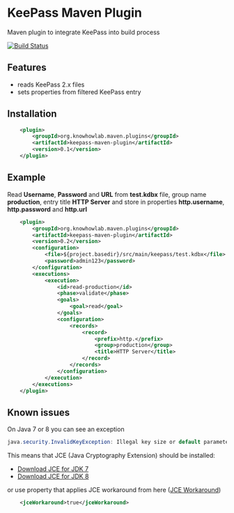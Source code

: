 # KeePass Maven Plugin

Maven plugin to integrate KeePass into build process

[![Build Status](https://travis-ci.org/knowhowlab/keepass-maven-plugin.svg?branch=master)](https://travis-ci.org/knowhowlab/keepass-maven-plugin)

## Features

- reads KeePass 2.x files
- sets properties from filtered KeePass entry
  
## Installation

```xml
    <plugin>
        <groupId>org.knowhowlab.maven.plugins</groupId>
        <artifactId>keepass-maven-plugin</artifactId>
        <version>0.1</version>
    </plugin>
```

## Example

Read **Username**, **Password** and **URL** from **test.kdbx** file, group name **production**, entry title **HTTP Server**
and store in properties **http.username**, **http.password** and **http.url**

```xml
    <plugin>
        <groupId>org.knowhowlab.maven.plugins</groupId>
        <artifactId>keepass-maven-plugin</artifactId>
        <version>0.2</version>
        <configuration>
            <file>${project.basedir}/src/main/keepass/test.kdbx</file>
            <password>admin123</password>
        </configuration>
        <executions>
            <execution>
                <id>read-production</id>
                <phase>validate</phase>
                <goals>
                    <goal>read</goal>
                </goals>
                <configuration>
                    <records>
                        <record>
                            <prefix>http.</prefix>
                            <group>production</group>
                            <title>HTTP Server</title>
                        </record>
                    </records>
                </configuration>
            </execution>
        </executions>
    </plugin>
```

## Known issues

On Java 7 or 8 you can see an exception

```java
java.security.InvalidKeyException: Illegal key size or default parameters
```

This means that JCE (Java Cryptography Extension) should be installed: 
- [Download JCE for JDK 7](http://www.oracle.com/technetwork/java/embedded/embedded-se/downloads/jce-7-download-432124.html)
- [Download JCE for JDK 8](http://www.oracle.com/technetwork/java/javase/downloads/jce8-download-2133166.html)

or use property that applies JCE workaround from here ([JCE Workaround](http://stackoverflow.com/a/20286961/328982))

```xml
    <jceWorkaround>true</jceWorkaround>
```